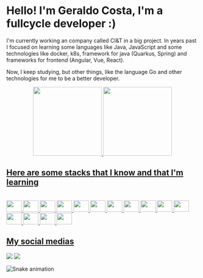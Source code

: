# Hello! I'm Geraldo Costa, I'm a fullcycle developer :)

I'm currently working an company called CI&T in a big project. In years past I focused on learning some languages like Java, JavaScript and some technologies like docker, k8s, framework for java (Quarkus, Spring) and frameworks for frontend (Angular, Vue, React).

Now, I keep studying, but other things, like the language Go and other technologies for me to be a better developer.

<div align="center">
  <a href="https://github.com/geraldocoosta">
  <img height="180em" src="https://github-readme-stats.vercel.app/api?username=geraldocoosta&show_icons=true&theme=dracula&include_all_commits=true&count_private=true"/>
  <img height="180em" src="https://github-readme-stats.vercel.app/api/top-langs/?username=geraldocoosta&layout=compact&langs_count=7&theme=dracula"/>
</div>

## Here are some stacks that I know and that I'm learning
<div style="display: inline_block"><br>
  <img height="30" width="40" src="https://cdn.jsdelivr.net/gh/devicons/devicon/icons/java/java-original.svg" />
  <img  height="30" width="40" src="https://cdn.jsdelivr.net/gh/devicons/devicon/icons/javascript/javascript-original.svg" />
  <img  height="30" width="40" src="https://cdn.jsdelivr.net/gh/devicons/devicon/icons/spring/spring-original.svg" />
  <img  height="30" width="40" src="https://cdn.jsdelivr.net/gh/devicons/devicon/icons/kubernetes/kubernetes-plain.svg" />
  <img  height="30" width="40" src="https://cdn.jsdelivr.net/gh/devicons/devicon/icons/vuejs/vuejs-original.svg" />
  <img  height="30" width="40" src="https://cdn.jsdelivr.net/gh/devicons/devicon/icons/angularjs/angularjs-original.svg" />
  <img  height="30" width="40" src="https://cdn.jsdelivr.net/gh/devicons/devicon/icons/css3/css3-original.svg" />
  <img  height="30" width="40" src="https://cdn.jsdelivr.net/gh/devicons/devicon/icons/html5/html5-original.svg" />
  <img  height="30" width="40" src="https://cdn.jsdelivr.net/gh/devicons/devicon/icons/react/react-original.svg" />
  <img  height="30" width="40" src="https://cdn.jsdelivr.net/gh/devicons/devicon/icons/docker/docker-original.svg" />
  <img  height="30" width="40" src="https://cdn.jsdelivr.net/gh/devicons/devicon/icons/go/go-original-wordmark.svg" />
  <img  height="30" width="40" src="https://cdn.jsdelivr.net/gh/devicons/devicon/icons/heroku/heroku-original.svg" />
  <img  height="30" width="40" src="https://cdn.jsdelivr.net/gh/devicons/devicon/icons/jenkins/jenkins-original.svg" />
  <img  height="30" width="40" src="https://cdn.jsdelivr.net/gh/devicons/devicon/icons/linux/linux-original.svg" />
  <img  height="30" width="40" src="https://cdn.jsdelivr.net/gh/devicons/devicon/icons/visualstudio/visualstudio-plain.svg" />
</div>

## My social medias
  <a href = "mailto:geraldocoosta@gmail.com"><img src="https://img.shields.io/badge/-Gmail-%23333?style=for-the-badge&logo=gmail&logoColor=white" target="_blank"></a>
  <a href="https://www.linkedin.com/in/geraldocoosta/" target="_blank"><img src="https://img.shields.io/badge/-LinkedIn-%230077B5?style=for-the-badge&logo=linkedin&logoColor=white" target="_blank"></a>

![Snake animation](https://github.com/geraldocoosta/geraldocoosta/blob/output/github-contribution-grid-snake.svg)
